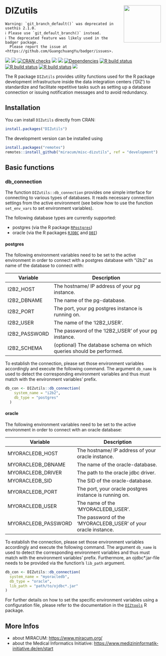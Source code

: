 

# DIZutils <img src="man/figures/logo.png" align="right" width="120" />

<!-- badges: start -->

    Warning: `git_branch_default()` was deprecated in usethis 2.1.0.
    ℹ Please use `git_default_branch()` instead.
    ℹ The deprecated feature was likely used in the badger package.
      Please report the issue at <https://github.com/GuangchuangYu/badger/issues>.

[![](https://img.shields.io/badge/lifecycle-experimental-orange.svg)](https://lifecycle.r-lib.org/articles/stages.html#experimental)
[![](https://www.r-pkg.org/badges/version/DIZutils)](https://cran.r-project.org/package=DIZutils)
[![CRAN
checks](https://badges.cranchecks.info/worst/DIZutils.svg)](https://cran.r-project.org/web/checks/check_results_DIZutils.html)
[![](http://cranlogs.r-pkg.org/badges/grand-total/DIZutils?color=blue)](https://cran.r-project.org/package=DIZutils)
[![](http://cranlogs.r-pkg.org/badges/last-month/DIZutils?color=blue)](https://cran.r-project.org/package=DIZutils)
[![Dependencies](https://tinyverse.netlify.app/badge/DIZutils)](https://cran.r-project.org/package=DIZutils)
[![R build
status](https://github.com/miracum/misc-dizutils/workflows/R%20CMD%20Check%20via%20%7Btic%7D/badge.svg)](https://github.com/miracum/misc-dizutils/actions)
[![R build
status](https://github.com/miracum/misc-dizutils/workflows/lint/badge.svg)](https://github.com/miracum/misc-dizutils/actions)
[![R build
status](https://github.com/miracum/misc-dizutils/workflows/test-coverage/badge.svg)](https://github.com/miracum/misc-dizutils/actions)
[![](https://app.codecov.io/gh/https://github.com/miracum/misc-dizutils/branch/master/graph/badge.svg)](https://app.app.codecov.io/gh/https://github.com/miracum/misc-dizutils)

<!-- badges: end -->

The R package `DIZutils` provides utility functions used for the R
package development infrastructure inside the data integration centers
(‘DIZ’) to standardize and facilitate repetitive tasks such as setting
up a database connection or issuing notification messages and to avoid
redundancy.

## Installation

You can install `DIZutils` directly from CRAN:

``` r
install.packages("DIZutils")
```

The development version can be installed using

``` r
install.packages("remotes")
remotes::install_github("miracum/misc-dizutils", ref = "development")
```

## Basic functions

### db_connection

The function `DIZutils::db_connection` provides one simple interface for
connecting to various types of databases. It reads necessary connection
settings from the active environment (see below how to use the function
`set_env_vars` to set environment variables).

The following database types are currently supported:

- postgres (via the R package
  [`RPostgres`](https://CRAN.R-project.org/package=RPostgres))
- oracle (via the R packages
  [`RJDBC`](https://CRAN.R-project.org/package=RJDBC) and
  [`DBI`](https://CRAN.R-project.org/package=DBI/))

#### postgres

The following environment variables need to be set to the active
environment in order to connect with a postgres database with “i2b2” as
name of the database to connect with:

| Variable | Description |
|----|----|
| I2B2_HOST | The hostname/ IP address of your pg instance. |
| I2B2_DBNAME | The name of the pg-database. |
| I2B2_PORT | The port, your pg postgres instance is running on. |
| I2B2_USER | The name of the ‘I2B2_USER’. |
| I2B2_PASSWORD | The password of the ‘I2B2_USER’ of your pg instance. |
| I2B2_SCHEMA | (optional) The database schema on which queries should be performed. |

To establish the connection, please set those environment variables
accordingly and execute the following command. The argument `db_name` is
used to detect the corresponding environment variables and thus must
match with the environment variables’ prefix.

``` r
db_con <- DIZutils::db_connection(
    system_name = "i2b2",
    db_type = "postgres"
  )
```

#### oracle

The following environment variables need to be set to the active
environment in order to connect with an oracle database:

| Variable | Description |
|----|----|
| MYORACLEDB_HOST | The hostname/ IP address of your oracle instance. |
| MYORACLEDB_DBNAME | The name of the oracle-database. |
| MYORACLEDB_DRIVER | The path to the oracle jdbc driver. |
| MYORACLEDB_SID | The SID of the oracle-database. |
| MYORACLEDB_PORT | The port, your oracle postgres instance is running on. |
| MYORACLEDB_USER | The name of the ‘MYORACLEDB_USER’. |
| MYORACLEDB_PASSWORD | The password of the ‘MYORACLEDB_USER’ of your oracle instance. |

To establish the connection, please set those environment variables
accordingly and execute the following command. The argument `db_name` is
used to detect the corresponding environment variables and thus must
match with the environment variables’ prefix. Furthermore, an
ojdbc\*.jar-file needs to be provided via the function’s `lib_path`
argument.

``` r
db_con <- DIZutils::db_connection(
  system_name = "myoracledb",
  db_type = "oracle",
  lib_path = "path/to/ojdbc*.jar"
)
```

For further details on how to set the specific environment variables
using a configuration file, please refer to the documentation in the
[`DIZtools`](https://github.com/miracum/misc-diztools#setenv_file) R
package.

## More Infos

- about MIRACUM: <https://www.miracum.org/>
- about the Medical Informatics Initiative:
  <https://www.medizininformatik-initiative.de/en/start>
